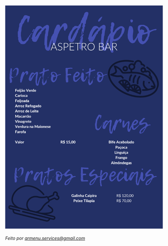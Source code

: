 ![Image](https://github.com/qrmenuservices/aspetrobar/blob/gh-pages/cardapio.png?raw=true)

###### Feito por <qrmenu.services@gmail.com>
